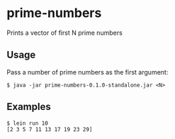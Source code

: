 # prime-numbers

Prints a vector of first N prime numbers

## Usage

Pass a number of prime numbers as the first argument:

    $ java -jar prime-numbers-0.1.0-standalone.jar <N>

## Examples

    $ lein run 10
    [2 3 5 7 11 13 17 19 23 29]

